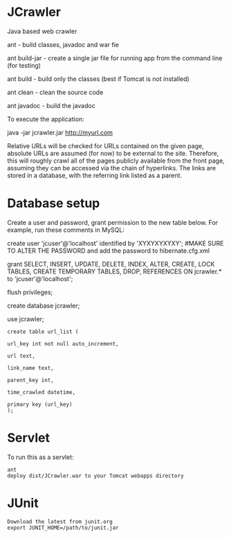 JCrawler
========

Java based web crawler

ant - build classes, javadoc and war fie

ant build-jar - create a single jar file for running app from the command line (for testing)

ant build - build only the classes (best if Tomcat is not installed)

ant clean - clean the source code

ant javadoc - build the javadoc

To execute the application:

java -jar jcrawler.jar http://myurl.com

Relative URLs will be checked for URLs contained on the given page, absolute URLs are assumed (for now) to be external to the site. Therefore, this will roughly crawl all of the pages publicly available from the front page, assuming they can be accessed via the chain of hyperlinks. The links are stored in a database, with the referring link listed as a parent.

Database setup
========

Create a user and password, grant permission to the new table below. For example, run these comments in MySQL:

create user 'jcuser'@'localhost' identified by 'XYXYXYXYXY'; #MAKE SURE TO ALTER THE PASSWORD and add the password to hibernate.cfg.xml

grant SELECT, INSERT, UPDATE, DELETE, INDEX, ALTER, CREATE, LOCK TABLES, CREATE TEMPORARY TABLES, DROP, REFERENCES ON jcrawler.* to 'jcuser'@'localhost';

flush privileges;

create database jcrawler;

use jcrawler;

	create table url_list (

	url_key int not null auto_increment, 

	url text,

	link_name text,

	parent_key int,

	time_crawled datetime,

	primary key (url_key)
	);

Servlet
========

To run this as a servlet:

	ant
	deploy dist/JCrawler.war to your Tomcat webapps directory

JUnit
========

	Download the latest from junit.org
	export JUNIT_HOME=/path/to/junit.jar

